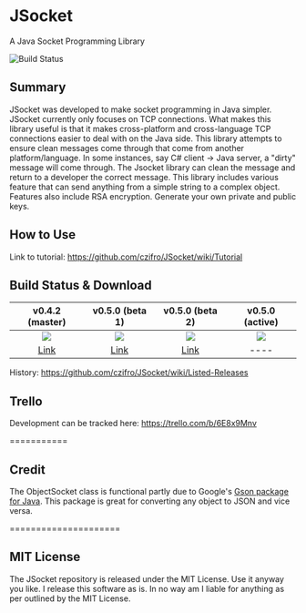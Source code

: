 JSocket
===============
A Java Socket Programming Library

![Build Status](https://travis-ci.org/czifro-tech/jsocket.svg?branch=master)


Summary
----------

JSocket was developed to make socket programming in Java simpler. JSocket currently only focuses on TCP connections. What makes this library useful is that it makes cross-platform and cross-language TCP connections easier to deal with on the Java side. This library attempts to ensure clean messages come through that come from another platform/language. In some instances, say C# client -> Java server, a "dirty" message will come through. The Jsocket library can clean the message and return to a developer the correct message. This library includes various feature that can send anything from a simple string to a complex object. Features also include RSA encryption. Generate your own private and public keys.


How to Use
-----------

Link to tutorial: https://github.com/czifro/JSocket/wiki/Tutorial


Build Status & Download
------------------------

|v0.4.2 (master) |v0.5.0 (beta 1) |v0.5.0 (beta 2) |v0.5.0 (active)|
|:------:|:------:|:------:|:------:|
|[![](https://travis-ci.org/czifro-tech/jsocket.svg?branch=master)](https://travis-ci.org/czifro-tech/jsocket)|[![](https://travis-ci.org/czifro-tech/jsocket.svg?branch=vNext_0_5_0_beta_2)](https://travis-ci.org/czifro-tech/jsocket)|[![](https://travis-ci.org/czifro-tech/jsocket.svg?branch=vNext_0_5_0_beta_2)](https://travis-ci.org/czifro-tech/jsocket) | [![](https://travis-ci.org/czifro-tech/jsocket.svg?branch=vNext_0_5_0)](https://travis-ci.org/czifro-tech/jsocket)
|[Link](https://github.com/czifro-tech/jsocket/tree/mvn-repo/com/czifrodevelopment/jsocket/jsocket/0.4.2-SNAPSHOT) |[Link](https://www.dropbox.com/sh/2ea67dzctn4d0dl/AACXkmTNF9OOPbw3CHpKpONca?dl=0) |[Link](https://www.dropbox.com/sh/mfmd0sfei6qnxyp/AAC3Best69HwUjNrbXmk7QRea?dl=0) | ---- |


History: https://github.com/czifro/JSocket/wiki/Listed-Releases


Trello
-------------

Development can be tracked here: https://trello.com/b/6E8x9Mnv


===========


Credit
-------------

The ObjectSocket class is functional partly due to Google's [Gson package for Java](https://code.google.com/p/google-gson/). This package is great for converting any object to JSON and vice versa.

   
=====================


MIT License
---------------------------

The JSocket repository is released under the MIT License. Use it anyway you like. I release this software as is. In no way am I liable for anything as per outlined by the MIT License.

